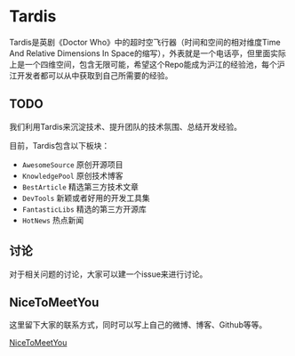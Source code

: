 # Tardis

Tardis是英剧《Doctor Who》中的超时空飞行器（时间和空间的相对维度Time And Relative Dimensions In Space的缩写），外表就是一个电话亭，但里面实际上是一个四维空间，包含无限可能，希望这个Repo能成为沪江的经验池，每个沪江开发者都可以从中获取到自己所需要的经验。

## TODO

我们利用Tardis来沉淀技术、提升团队的技术氛围、总结开发经验。

目前，Tardis包含以下板块：

* ``AwesomeSource`` 原创开源项目
* ``KnowledgePool`` 原创技术博客
* ``BestArticle``   精选第三方技术文章
* ``DevTools``      新颖或者好用的开发工具集
* ``FantasticLibs`` 精选的第三方开源库
* ``HotNews``       热点新闻

## 讨论

对于相关问题的讨论，大家可以建一个issue来进行讨论。

## NiceToMeetYou

这里留下大家的联系方式，同时可以写上自己的微博、博客、Github等等。

[NiceToMeetYou](https://github.com/HujiangTechnology/Tardis/blob/master/NiceToMeetYou.md)
